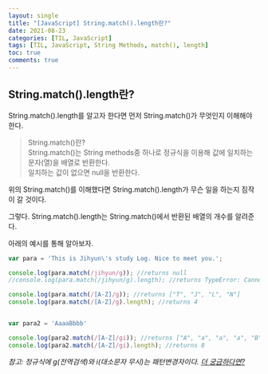 ```yaml
---
layout: single
title: "[JavaScript] String.match().length란?"
date: 2021-08-23
categories: [TIL, JavaScript]
tags: [TIL, JavaScript, String Methods, match(), length]
toc: true
comments: true
---
```


## String.match().length란?
String.match().length를 알고자 한다면 먼저 String.match()가 무엇인지 이해해야 한다. 

> String.match()란?  
String.match()는 String methods중 하나로 정규식을 이용해 값에 일치하는 문자(열)을 배열로 반환한다.  
일치하는 값이 없으면 null을 반환한다. 

위의 String.match()를 이해했다면 String.match().length가 무슨 일을 하는지 짐작이 갈 것이다. 

그렇다. String.match().length는 String.match()에서 반환된 배열의 개수를 알려준다.

아래의 예시를 통해 알아보자. 
```javascript
var para = 'This is Jihyun\'s study Log. Nice to meet you.';

console.log(para.match(/jihyun/g)); //returns null
//console.log(para.match(/jihyun/g).length); //returns TypeError: Cannot read property 'length' of null

console.log(para.match(/[A-Z]/g)); //returns ["T", "J", "L", "N"]
console.log(para.match(/[A-Z]/g).length); //returns 4


var para2 = 'AaaaBbbb'

console.log(para2.match(/[A-Z]/gi)); //returns ["A", "a", "a", "a", "B", "b", "b", "b"]
console.log(para2.match(/[A-Z]/gi).length); //returns 8
```

*참고: 정규식에 g(전역검색)와 i(대소문자 무시)는 패턴변경자이다. [더 궁금하다면?](https://jihyungong.github.io/til/javascript/RegularExpressions/)*
